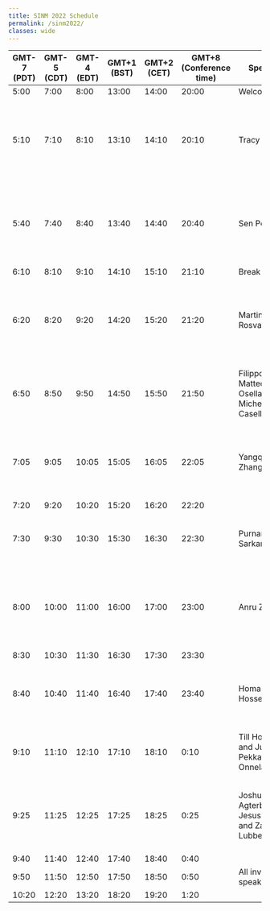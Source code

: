 ```yaml
---
title: SINM 2022 Schedule
permalink: /sinm2022/
classes: wide
---
```


|GMT-7 (PDT) | GMT-5 (CDT) | GMT-4 (EDT) | GMT+1 (BST) | GMT+2 (CET) | GMT+8 (Conference time) | Speaker | Title
| ---------- | ----------- | ----------- | ----------- | ----------- | ----------------------- | -------------------------------------------------------------------------------------------------------------------------------------------------------------------------------------- | ---------------------------------------------------------------------------------------------------------------------------- |
5:00 | 7:00 | 8:00 | 13:00 | 14:00 | 20:00 | Welcome
5:10 | 7:10 | 8:10 | 13:10 | 14:10 | 20:10 | Tracy Sweet | **INVITED** Modeling Social Networks with Multilevel Latent Variable Models
5:40 | 7:40 | 8:40 | 13:40 | 14:40 | 20:40 | Sen Pei | **INVITED**: Inference of asymptomatic spreaders of infectious disease in complex networks
6:10 | 8:10 | 9:10 | 14:10 | 15:10 | 21:10 | Break
6:20 | 8:20 | 9:20 | 14:20 | 15:20 | 21:20 | Martin Rosvall | **INVITED**: Mapping flows on standard and higher-order networks with incomplete observations
6:50 | 8:50 | 9:50 | 14:50 | 15:50 | 21:50 | Filippo Valle, Matteo Osella and Michele Caselle |  Multiomics topic modeling for Cancer Subtype Classification
7:05 | 9:05 | 10:05 | 15:05 | 16:05 | 22:05 | Yangqi Zhang |  Estimation of Social Network Models using Approximate Bayesian Computation
7:20 | 9:20 | 10:20 | 15:20 | 16:20 | 22:20 | | Break
7:30 | 9:30 | 10:30 | 15:30 | 16:30 | 22:30 |  Purnamrita Sarkar | **INVITED** Multiplier Bootstraps for Subgraph Counts
8:00 | 10:00 | 11:00 | 16:00 | 17:00 | 23:00 | Anru Zhang | **INVITED** Statistical Optimality, Computational Limit, and Applications in Network Science
8:30 | 10:30 | 11:30 | 16:30 | 17:30 | 23:30 | | Break
8:40 | 10:40 | 11:40 | 16:40 | 17:40 | 23:40 | Homa Hosseinmardi | **INVITED**: Examining the consumption of radical content on YouTube
9:10 | 11:10 | 12:10 | 17:10 | 18:10 | 0:10 | Till Hoffmann and Jukka-Pekka Onnela |  Information is localized in growing network models
9:25 | 11:25 | 12:25 | 17:25 | 18:25 | 0:25 | Joshua Agterberg, Jesus Arroyo and Zachary Lubberts |  Community Detection in Multilayer Degree-Corrected Stochastic Blockmodels
9:40 | 11:40 | 12:40 | 17:40 | 18:40 | 0:40 | | Break
9:50 | 11:50 | 12:50 | 17:50 | 18:50 | 0:50 |  All invited speakers | Panel
10:20 | 12:20 | 13:20 | 18:20 | 19:20 | 1:20 |  | Closing
